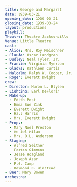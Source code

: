 ```yaml
---
title: George and Margaret
date: 1939-03-21
opening_date: 1939-03-21
closing_date: 1939-03-24
layout: productions
playbill:
Theatre: Theatre Jacksonville
Venue: Little Theatre
cast:
- Alice: Mrs. Roy Meischner
- Claude: Oscar Landgren
- Dudley: Neal Tyler, Jr.
- Frankie: Virginia Myerson
- Gladys: Kathleen Curtis
- Malcolm: Ralph W. Cooper, Jr.
- Roger: Everett Dwight
crew:
- Director: Huron L. Blyden
- Lighting: Earl DeFlorin
- Make-up:
  - Edith Post
  - Emma Sue Zink
  - Everett Dwight
  - Hall Harris
  - Mrs. Everett Dwight
- Props:
  - Mary Noel Preston
  - Meriel Milam
  - Mrs. O.L. Anderson
- Staging:
  - Alfred Seitner
  - Fenton Simmons
  - Jesse Hoagland
  - Joseph Azar
  - P.G. Camp
  - Raymond C. Winstead
- Beer: Mary Bowen
orchestra:
---
```


